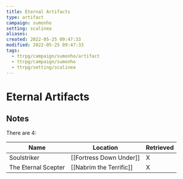 ```yaml
---
title: Eternal Artifacts
type: artifact
campaign: sumonho
setting: scalinea
aliases:
created: 2022-05-25 09:47:33
modified: 2022-05-25 09:47:33
tags:
  - ttrpg/campaign/sumonho/artifact
  - ttrpg/campaign/sumonho
  - ttrpg/setting/scalinea
---
```


# Eternal Artifacts

## Notes

There are 4:

| Name                | Location                | Retrieved |
| ------------------- | ----------------------- | --------- |
| Soulstriker         | [[Fortress Down Under]] | X          |
| The Eternal Scepter | [[Nabrim the Terrific]] | X         |
